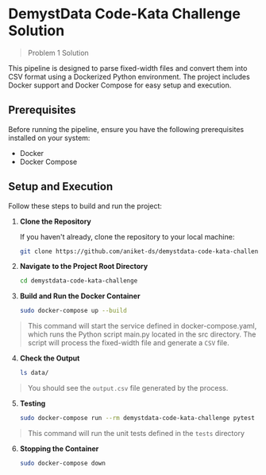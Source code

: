 # DemystData Code-Kata Challenge Solution

> Problem 1 Solution

This pipeline is designed to parse fixed-width files and convert them into CSV format using a Dockerized Python environment. The project includes Docker support and Docker Compose for easy setup and execution.

## Prerequisites
Before running the pipeline, ensure you have the following prerequisites installed on your system:

- Docker
- Docker Compose

## Setup and Execution

Follow these steps to build and run the project:

1. **Clone the Repository**

   If you haven't already, clone the repository to your local machine:

   ```bash
   git clone https://github.com/aniket-ds/demystdata-code-kata-challenge.git
   ```

2. **Navigate to the Project Root Directory**
    ```bash 
    cd demystdata-code-kata-challenge
    ```

3. **Build and Run the Docker Container**
    ```bash
    sudo docker-compose up --build
    ```
> This command will start the service defined in docker-compose.yaml, which runs the Python script main.py located in the src directory. The script will process the fixed-width file and generate a `CSV` file.

4. **Check the Output**
    ```bash
    ls data/
    ```
> You should see the `output.csv` file generated by the process.

5. **Testing**
    ```bash
    sudo docker-compose run --rm demystdata-code-kata-challenge pytest
    ```
> This command will run the unit tests defined in the `tests` directory

6. **Stopping the Container**
    ```bash
    sudo docker-compose down
    ```
